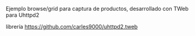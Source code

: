 Ejemplo browse/grid para captura de productos, desarrollado con TWeb para Uhttpd2

librería https://github.com/carles9000/uhttpd2.tweb

